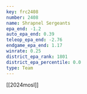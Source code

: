 ```yaml
---
key: frc2408
number: 2408
name: Shrapnel Sergeants
epa_end: -1.2
auto_epa_end: 0.39
teleop_epa_end: -2.76
endgame_epa_end: 1.17
winrate: 0.25
district_epa_rank: 1801
district_epa_percentile: 0.0
type: Team
---
```

[[2024mosl]]
